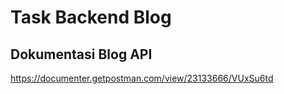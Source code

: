 # Task Backend Blog

## Dokumentasi Blog API
https://documenter.getpostman.com/view/23133666/VUxSu6td


